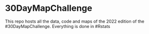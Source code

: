 # 30DayMapChallenge
This repo hosts all the data, code and maps of the 2022 edition of the #30DayMapChallenge. Everything is done in #Rstats
